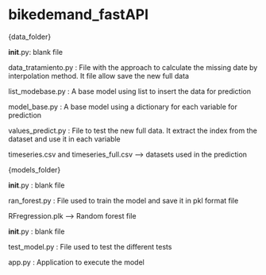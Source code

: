 # bikedemand_fastAPI

{data_folder}
  
  __init__.py: blank file
  
  data_tratamiento.py : File with the approach to calculate the missing date by interpolation method. It file allow save the new full data
  
  list_modebase.py : A base model using list to insert the data for prediction
  
  model_base.py : A base model using a dictionary for each variable for prediction
  
  values_predict.py : File to test the new full data. It extract the index from the dataset and use it in each variable 
  
  timeseries.csv and timeseries_full.csv --> datasets used in the prediction
 
{models_folder}
  
  __init__.py : blank file
  
  ran_forest.py : File used to train the model and save it in pkl format file
  
  RFregression.plk --> Random forest file

__init__.py : blank file

test_model.py : File used to test the different tests 

app.py : Application to execute the model
